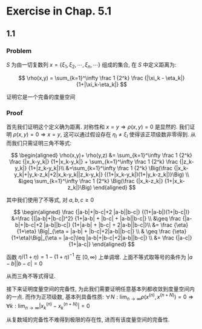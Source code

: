 # Exercise in Chap. 5.1

## 1.1

### Problem

$S$ 为由一切复数列 $x = \{\xi_1,\xi_2,\cdots,\xi_n,\cdots\}$ 组成的集合, 在 $S$ 中定义距离为:

$$
\rho(x,y) = \sum_{k=1}^\infty \frac 1 {2^k} \frac {|\xi_k - \eta_k|} {1+|\xi_k-\eta_k|}
$$

证明它是一个完备的度量空间

### Proof

首先我们证明这个定义确为距离. 对称性和 $x=y \Rightarrow \rho(x,y) = 0$ 是显然的. 我们证明 $\rho(x,y) = 0 \Rightarrow x = y$, 这可以通过假设存在 $\eta_l \neq \xi_l$ 使得该正项级数非零得到. 从而我们只需证明三角不等式:

$$
\begin{aligned}
\rho(x,y)+ \rho(y,z) &= \sum_{k=1}^\infty \frac 1 {2^k} \frac {|x_k-y_k|} {1+|x_k-y_k|} + \sum_{k=1}^\infty \frac 1 {2^k} \frac {|z_k-y_k|} {1+|z_k-y_k|}\\
&=\sum_{k=1}^\infty \frac 1 {2^k} \Big(\frac {|x_k-y_k|+|y_k-z_k|+2|x_k-y_k||z_k-y_k|} {(1+|x_k-y_k|)(1+|y_k-z_k|)}\Big) \\
&\geq \sum_{k=1}^\infty \frac 1 {2^k} \Big(\frac {|x_k-z_k|} {1+|x_k-z_k|}\Big)
\end{aligned}
$$

其中我们使用了不等式, 对 $a,b,c \geq 0$

$$
\begin{aligned}
\frac {|a-b|+|b-c|+2 |a-b||b-c|} {(1+|a-b|)(1+|b-c|)} &=\frac {(|a-b|+|b-c|)^2} {1+|a-b| + |b-c| + |a-b||b-c|} \\
&\geq \frac {|a-b|+|b-c|+2 |a-b||b-c|} {1+|a-b| + |b-c| + 2|a-b||b-c|}\\
&= \frac {\eta} {1+\eta} \Big|_{\eta = |a-b| + |b-c|+2|a-b||b-c|} \\
& \geq  \frac {\eta} {1+\eta}\Big|_{\eta = |a-c|\leq |a-b|+|b-c|+2|a-b||b-c|} \\
&= \frac {|a-c|} {1+|a-c|}
\end{aligned}
$$

函数 $\eta / (1+\eta) = 1 - (1+\eta)^{-1}$ 在 $[0,\infty)$ 上单调增. 上面不等式取等号的条件为 $|a-b||b-c| = 0$

从而三角不等式得证. 

接下来证明度量空间的完备性, 为此我们需要证明任意基本列都收敛到度量空间内的一点. 而作为正项级数, 基本列具备性质: $\forall N:\lim_{n\rightarrow \infty}\rho(x^{(n)},x^{(n+N)}) =0 \Rightarrow \forall k: \lim_{n\rightarrow\infty}|x^{(n)}_k - x^{(n+N)}_k |=0$

从复数域的完备性不难得到极限的存在性, 进而有该度量空间的完备性.